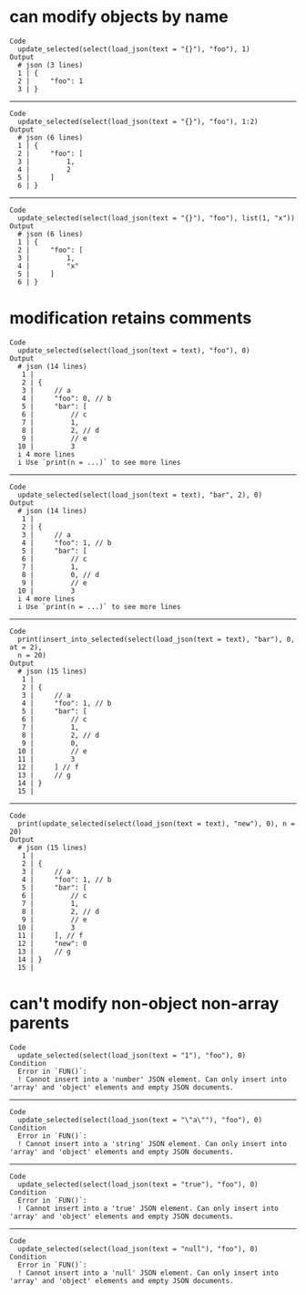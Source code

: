 # can modify objects by name

    Code
      update_selected(select(load_json(text = "{}"), "foo"), 1)
    Output
      # json (3 lines)
      1 | {
      2 |     "foo": 1
      3 | }

---

    Code
      update_selected(select(load_json(text = "{}"), "foo"), 1:2)
    Output
      # json (6 lines)
      1 | {
      2 |     "foo": [
      3 |         1,
      4 |         2
      5 |     ]
      6 | }

---

    Code
      update_selected(select(load_json(text = "{}"), "foo"), list(1, "x"))
    Output
      # json (6 lines)
      1 | {
      2 |     "foo": [
      3 |         1,
      4 |         "x"
      5 |     ]
      6 | }

# modification retains comments

    Code
      update_selected(select(load_json(text = text), "foo"), 0)
    Output
      # json (14 lines)
       1 | 
       2 | {
       3 |     // a
       4 |     "foo": 0, // b
       5 |     "bar": [
       6 |         // c
       7 |         1,
       8 |         2, // d
       9 |         // e
      10 |         3
      i 4 more lines
      i Use `print(n = ...)` to see more lines

---

    Code
      update_selected(select(load_json(text = text), "bar", 2), 0)
    Output
      # json (14 lines)
       1 | 
       2 | {
       3 |     // a
       4 |     "foo": 1, // b
       5 |     "bar": [
       6 |         // c
       7 |         1,
       8 |         0, // d
       9 |         // e
      10 |         3
      i 4 more lines
      i Use `print(n = ...)` to see more lines

---

    Code
      print(insert_into_selected(select(load_json(text = text), "bar"), 0, at = 2),
      n = 20)
    Output
      # json (15 lines)
       1 | 
       2 | {
       3 |     // a
       4 |     "foo": 1, // b
       5 |     "bar": [
       6 |         // c
       7 |         1,
       8 |         2, // d
       9 |         0,
      10 |         // e
      11 |         3
      12 |     ] // f
      13 |     // g
      14 | }
      15 |   

---

    Code
      print(update_selected(select(load_json(text = text), "new"), 0), n = 20)
    Output
      # json (15 lines)
       1 | 
       2 | {
       3 |     // a
       4 |     "foo": 1, // b
       5 |     "bar": [
       6 |         // c
       7 |         1,
       8 |         2, // d
       9 |         // e
      10 |         3
      11 |     ], // f
      12 |     "new": 0
      13 |     // g
      14 | }
      15 |   

# can't modify non-object non-array parents

    Code
      update_selected(select(load_json(text = "1"), "foo"), 0)
    Condition
      Error in `FUN()`:
      ! Cannot insert into a 'number' JSON element. Can only insert into 'array' and 'object' elements and empty JSON documents.

---

    Code
      update_selected(select(load_json(text = "\"a\""), "foo"), 0)
    Condition
      Error in `FUN()`:
      ! Cannot insert into a 'string' JSON element. Can only insert into 'array' and 'object' elements and empty JSON documents.

---

    Code
      update_selected(select(load_json(text = "true"), "foo"), 0)
    Condition
      Error in `FUN()`:
      ! Cannot insert into a 'true' JSON element. Can only insert into 'array' and 'object' elements and empty JSON documents.

---

    Code
      update_selected(select(load_json(text = "null"), "foo"), 0)
    Condition
      Error in `FUN()`:
      ! Cannot insert into a 'null' JSON element. Can only insert into 'array' and 'object' elements and empty JSON documents.

